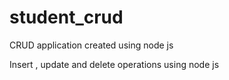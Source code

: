 # student_crud
CRUD application created using node js

Insert , update and delete operations using node js
